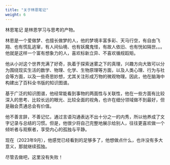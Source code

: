 ```yaml
---
title: "关于林恩笔记"
weight: 6
---
```


林恩笔记 是林恩学习与思考的产物。

林恩是一个爱做梦、也擅长做梦的人，他的梦境丰富多彩、天马行空，有自由飞翔、也有慌乱逃窜，有人间仙境、也有妖魔鬼怪，有故人依旧、也有恍如隔世。。。他就是这样一个富有想象力的人，喜欢标新立异、不喜欢循规蹈矩。

他从小对这个世界充满了好奇，执着于探索迷雾之下的真理，兴趣方向大致可以分为围绕现实生活的数学、物理、化学、生物原理等方面，以及人类心理、行为与社会等方面，以及一些奇思妙想，尤其关注形成万物的微观物理。因此，他在脑海中构建出了百科全书版的知识图谱。

基于广泛的知识图谱，他经常能看到事物的两面性与关联性，他在一些方面有比较深入的思考、比较长远的眼光、比较全面的视角，也许在细分领域做不到最好，但是融会贯通总会有价值。

他不善言辞，不善记忆，通过言语沟通表达不出十分之一的内秀，所以他养成了文字记录与总结的习惯。但是，他很少将自己完整地展示给别人，往往更喜欢做一个倾听者与观察者，享受内心的孤独与平静。

现在（2023年9月），他感觉已经看到的足够多了，他想做点什么，也许没有多大意义，那就继续孤独。

尽管去做吧，这里没有失败！
